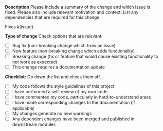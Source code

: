 **Description**
Please include a summary of the change and which issue is fixed. Please also include relevant motivation and context. List any dependencies that are required for this change.

Fixes #(issue)

**Type of change**
Check options that are relevant.

- [ ] Bug fix (non-breaking change which fixes an issue)
- [ ] New feature (non-breaking change which adds functionality)
- [ ] Breaking change (fix or feature that would cause existing functionality to not work as expected)
- [ ] This change requires a documentation update

**Checklist:**
Go down the list and check them off.

- [ ] My code follows the style guidelines of this project
- [ ] I have performed a self-review of my own code
- [ ] I have commented my code, particularly in hard-to-understand areas
- [ ] I have made corresponding changes to the documentation (if applicable)
- [ ] My changes generate no new warnings
- [ ] Any dependent changes have been merged and published in downstream modules
